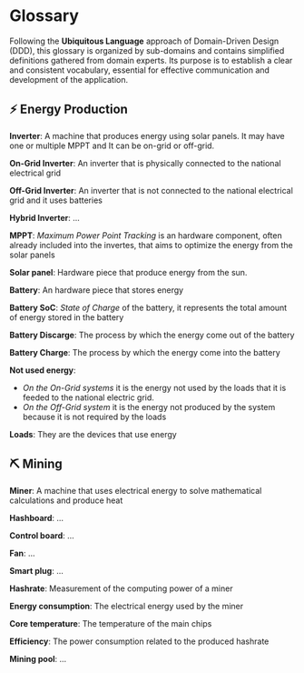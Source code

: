 # Glossary

Following the **Ubiquitous Language** approach of Domain-Driven Design (DDD), this glossary is organized by sub-domains and contains simplified definitions gathered from domain experts. Its purpose is to establish a clear and consistent vocabulary, essential for effective communication and development of the application.

## ⚡ Energy Production
**Inverter**: A machine that produces energy using solar panels. It may have one or multiple MPPT and It can be on-grid or off-grid.

**On-Grid Inverter**: An inverter that is physically connected to the national electrical grid
    
**Off-Grid Inverter**: An inverter that is not connected to the national electrical grid and it uses batteries

**Hybrid Inverter**: ...
    
**MPPT**: *Maximum Power Point Tracking* is an hardware component, often already included into the invertes, that aims to optimize the energy from the solar panels
    
**Solar panel**: Hardware piece that produce energy from the sun.
    
**Battery**: An hardware piece that stores energy
    
**Battery SoC**: *State of Charge* of the battery, it represents the total amount of energy stored in the battery
    
**Battery Discarge**: The process by which the energy come out of the battery
    
**Battery Charge**: The process by which the energy come into the battery
    
**Not used energy**:
- *On the On-Grid systems* it is the energy not used by the loads that it is feeded to the national electric grid.
- *On the Off-Grid system* it is the energy not produced by the system because it is not required by the loads
    
**Loads**: They are the devices that use energy
    

## ⛏️​ Mining
**Miner**: A machine that uses electrical energy to solve mathematical calculations and produce heat

**Hashboard**: ...

**Control board**: ...

**Fan**: ...

**Smart plug**: ...



**Hashrate**: Measurement of the computing power of a miner

**Energy consumption**: The electrical energy used by the miner

**Core temperature**: The temperature of the main chips

**Efficiency**: The power consumption related to the produced hashrate

**Mining pool**: ...
